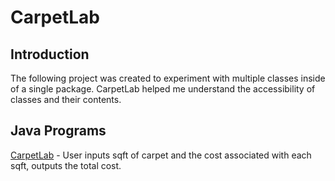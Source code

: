 # CarpetLab
## Introduction
The following project was created to experiment with multiple classes inside of a single package. CarpetLab helped me understand the accessibility of classes and their contents.

## Java Programs
[CarpetLab](https://github.com/Spades86/Undergraduate/blob/master/Java/Java-1/CarpetLab/src/carpetLab/CarpetUser.java) - User inputs sqft of carpet and the cost associated with each sqft, outputs the total cost.

